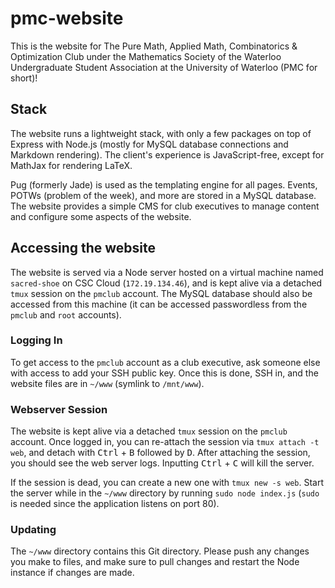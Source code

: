 # pmc-website
This is the website for The Pure Math, Applied Math, Combinatorics &amp; Optimization Club under the Mathematics Society of the Waterloo Undergraduate Student Association at the University of Waterloo (PMC for short)!

## Stack
The website runs a lightweight stack, with only a few packages on top of Express with Node.js (mostly for MySQL database connections and Markdown rendering). The client's experience is JavaScript-free, except for MathJax for rendering LaTeX.

Pug (formerly Jade) is used as the templating engine for all pages. Events, POTWs (problem of the week), and more are stored in a MySQL database. The website provides a simple CMS for club executives to manage content and configure some aspects of the website.

## Accessing the website
The website is served via a Node server hosted on a virtual machine named `sacred-shoe` on CSC Cloud (`172.19.134.46`), and is kept alive via a detached `tmux` session on the `pmclub` account. The MySQL database should also be accessed from this machine (it can be accessed passwordless from the `pmclub` and `root` accounts).

### Logging In
To get access to the `pmclub` account as a club executive, ask someone else with access to add your SSH public key. Once this is done, SSH in, and the website files are in `~/www` (symlink to `/mnt/www`).

### Webserver Session
The website is kept alive via a detached `tmux` session on the `pmclub` account. Once logged in, you can re-attach the session via `tmux attach -t web`, and detach with <kbd>Ctrl</kbd> + <kbd>B</kbd> followed by <kbd>D</kbd>. After attaching the session, you should see the web server logs. Inputting <kbd>Ctrl</kbd> + <kbd>C</kbd> will kill the server.

If the session is dead, you can create a new one with `tmux new -s web`. Start the server while in the `~/www` directory by running `sudo node index.js` (`sudo` is needed since the application listens on port 80).

### Updating
The `~/www` directory contains this Git directory. Please push any changes you make to files, and make sure to pull changes and restart the Node instance if changes are made.
